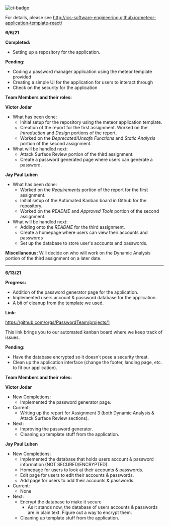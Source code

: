 ![ci-badge](https://github.com/ics-software-engineering/meteor-application-template-react/workflows/ci-meteor-application-template-react/badge.svg)

For details, please see http://ics-software-engineering.github.io/meteor-application-template-react/


**6/6/21**

**Completed:**
  - Setting up a repository for the application.
  
**Pending:**
  - Coding a password manager application using the meteor template provided
  - Creating a simple UI for the application for users to interact through
  - Check on the security for the application

**Team Members and their roles:**

**Victor Jodar**
  - What has been done: 
       - Initial setup for the repository using the meteor application template.
       - Creation of the report for the first assignment. Worked on the _Introduction_ and _Design_ portions of the report.
       - Worked on the _Deprecated/Unsafe Functions_ and _Static Analysis_ portion of the second assignment.
  - What will be handled next:
       - Attack Surface Review portion of the third assignment.
       - Create a password generated page where users can generate a password.

**Jay Paul Luben**
  - What has been done: 
       - Worked on the _Requirements_ portion of the report for the first assignment.
       - Initial setup of the Automated Kanban board in Github for the repository.
       - Worked on the _README_ and _Approved Tools_ portion of the second assignment.
  - What will be handled next:
       - Adding onto the _README_ for the third assignment.
       - Create a homepage where users can view their accounts and passwords
       - Set up the database to store user's accounts and passwords.

**Miscellaneous:** Will decide on who will work on the Dynamic Analysis portion of the third assignment on a later date.

-------------------------------------------------------------------------------------------------------------------------------------------------------------------------------
**6/13/21**

**Progress:**
  - Addition of the password generator page for the application.
  - Implemented users account & password database for the application.
  - A bit of cleanup from the template we used.
  
**Link:**

https://github.com/orgs/PasswordTeam/projects/1 

This link brings you to our automated kanban board where we keep track of issues.

**Pending:**
  - Have the database encrypted so it doesn't pose a security threat.
  - Clean up the application interface (change the footer, landing page, etc. to fit our application).

**Team Members and their roles:**

**Victor Jodar**
  - New Completions: 
       - Implemented the password generator page.
  - Current:
       - Writing up the report for Assignment 3 (both Dynamic Analysis & Attack Surface Review sections).
  - Next:
       - Improving the password generator.
       - Cleaning up template stuff from the application.

**Jay Paul Luben**
  - New Completions: 
       - Implemented the database that holds users account & password information (NOT SECURED/ENCRYPTED).
       - Homepage for users to look at their accounts & passwords.
       - Edit page for users to edit their accounts & passwords.
       - Add page for users to add their accounts & passwords.
  - Current:
       - None
  - Next:
       - Encrypt the database to make it secure
          - As it stands now, the database of users accounts & passwords are in plain text. Figure out a way to encrypt them.
       - Cleaning up template stuff from the application.



